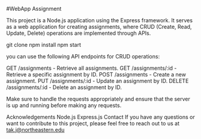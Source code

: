 #WebApp Assignment  

This project is a Node.js application using the Express framework. It serves as a web application for creating assignments, where CRUD (Create, Read, Update, Delete) operations are implemented through APIs.

git clone
npm install
npm start


you can use the following API endpoints for CRUD operations:

GET /assignments - Retrieve all assignments.
GET /assignments/:id - Retrieve a specific assignment by ID.
POST /assignments - Create a new assignment.
PUT /assignments/:id - Update an assignment by ID.
DELETE /assignments/:id - Delete an assignment by ID.

Make sure to handle the requests appropriately and ensure that the server is up and running before making any requests.


Acknowledgements
Node.js
Express.js
Contact
If you have any questions or want to contribute to this project, please feel free to reach out to us at  tak.j@northeastern.edu
